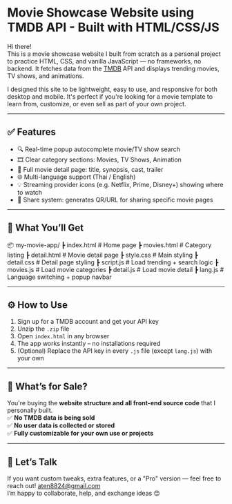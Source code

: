 # Movie Showcase Website using TMDB API - Built with HTML/CSS/JS

Hi there!  
This is a movie showcase website I built from scratch as a personal project to practice HTML, CSS, and vanilla JavaScript — no frameworks, no backend. It fetches data from the [TMDB](https://www.themoviedb.org/) API and displays trending movies, TV shows, and animations.

I designed this site to be lightweight, easy to use, and responsive for both desktop and mobile. It's perfect if you're looking for a movie template to learn from, customize, or even sell as part of your own project.

---

## ✅ Features
- 🔍 Real-time popup autocomplete movie/TV show search
- 🎞 Clear category sections: Movies, TV Shows, Animation
- 📄 Full movie detail page: title, synopsis, cast, trailer
- 🌐 Multi-language support (Thai / English)
- 💡 Streaming provider icons (e.g. Netflix, Prime, Disney+) showing where to watch
- 🔗 Share system: generates QR/URL for sharing specific movie pages

---

## 📁 What You’ll Get
📦 my-movie-app/
┣ index.html # Home page
┣ movies.html # Category listing
┣ detail.html # Movie detail page
┣ style.css # Main styling
┣ detail.css # Detail page styling
┣ script.js # Load trending + search logic
┣ movies.js # Load movie categories
┣ detail.js # Load movie detail
┣ lang.js # Language switching + popup navbar

---

## ⚙️ How to Use
1. Sign up for a TMDB account and get your API key  
2. Unzip the `.zip` file  
3. Open `index.html` in any browser  
4. The app works instantly – no installations required  
5. (Optional) Replace the API key in every `.js` file (except `lang.js`) with your own

---

## 🛒 What’s for Sale?
You're buying the **website structure and all front-end source code** that I personally built.  
✅ **No TMDB data is being sold**  
✅ **No user data is collected or stored**  
✅ **Fully customizable for your own use or projects**

---

## 💬 Let’s Talk
If you want custom tweaks, extra features, or a "Pro" version — feel free to reach out! 
aten8824@gmail.com  
I’m happy to collaborate, help, and exchange ideas 😊



